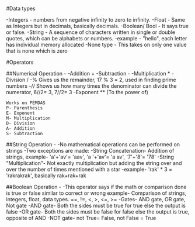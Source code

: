 #Data types

-Integers - numbers from negative infinity to zero to infinity.
-Float - Same as Integers but in decimals, basically decimals.
-Boolean/ Bool - It says true or false.
-String - A sequence of characters written in single or double quotes, which can be alphabets or numbers.
    -example - "hello", each letter has individual memory allocated
-None type - This takes on only one value that is none which is zero 


#Operators

##Numerical Operation - 
    -Addition +
    -Subtraction - 
    -Multiplication * 
    -Division / 
        -% Gives us the remainder, 17 % 3 = 2, used in finding prime numbers
        -// Shows us how many times the denominator can divide the numerator, 6//2= 3, 7//2= 3
    -Exponent ** (To the power of) 

    Works on PEMDAS
    P- Parenthesis
    E- Exponent
    M- Multiplication
    D- Division
    A- Addition
    S- Subtraction
    
##String Operation -
    -No mathematical operations can be performed on strings
    -Two exceptions are made:
        -String Concatenation- Addition of strings, example- 'a'+'av'= 'aav', 'a '+'av'= 'a av', '7'+'8'= '78'
        -String "Multiplication"- Not exactly multiplication but adding the string over and over the number of times mentioned with a star
            -example- 'rak' * 3 = 'rakrakrak', basically rak+rak+rak

##Boolean Operation -
    -This operator says if the math or comparison done is true or false similar to correct or wrong
        example- Comparison of strings, integers, float, data types. ==, !=, <, >, <=, >=
    -Gates- AND gate, OR gate, Not gate
    -AND gate- Both the sides must be true for true else the output is false
    -OR gate- Both the sides must be false for false else the output is true, opposite of AND
    -NOT gate- not True= False, not False = True 